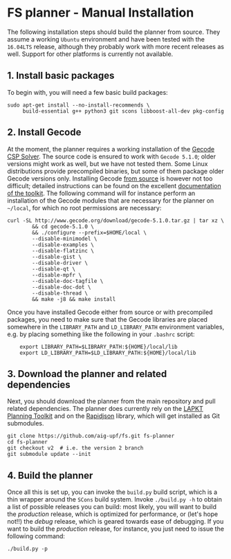 
FS planner - Manual Installation
=================================

The following installation steps should build the planner from source. They assume a working
`Ubuntu` environment and have been tested with the `16.04LTS` release, although they probably work with 
more recent releases as well. Support for other platforms is currently not available.


## 1. Install basic packages

To begin with, you will need a few basic build packages:

```
sudo apt-get install --no-install-recommends \
     build-essential g++ python3 git scons libboost-all-dev pkg-config
```


## 2. Install Gecode

At the moment, the planner requires a working installation of the [Gecode CSP Solver](http://www.gecode.org/).
The source code is ensured to work with `Gecode 5.1.0`; older versions might work as well, but we have not tested
them. Some Linux distributions provide precompiled binaries, but some of them package older Gecode versions only.
Installing Gecode [from source](http://www.gecode.org/download/gecode-5.1.0.tar.gz) is however not too difficult;
detailed instructions can be found on the excellent [documentation of the toolkit](http://www.gecode.org/doc-latest/MPG.pdf).
The following command will for instance perform an installation of the Gecode modules that are necessary for the planner
on `~/local`, for which no root permissions are necessary:

```
curl -SL http://www.gecode.org/download/gecode-5.1.0.tar.gz | tar xz \
        && cd gecode-5.1.0 \
        && ./configure --prefix=$HOME/local \
        --disable-minimodel \
        --disable-examples \
    	--disable-flatzinc \
    	--disable-gist \
    	--disable-driver \
    	--disable-qt \
    	--disable-mpfr \
    	--disable-doc-tagfile \
    	--disable-doc-dot \
    	--disable-thread \
    	&& make -j8 && make install
```


Once you have installed Gecode either from source or with precompiled packages, you need to make sure that the Gecode
libraries are placed somewhere in the `LIBRARY_PATH` and `LD_LIBRARY_PATH` environment variables, e.g. by placing something
like the following in your `.bashrc` script:

```
	export LIBRARY_PATH=$LIBRARY_PATH:${HOME}/local/lib
	export LD_LIBRARY_PATH=$LD_LIBRARY_PATH:${HOME}/local/lib
```

## 3. Download the planner and related dependencies

Next, you should download the planner from the main repository and pull related dependencies.
The planner does currently rely on the [LAPKT Planning Toolkit](http://lapkt.org/) and
on the [Rapidjson](https://github.com/Tencent/rapidjson) library, which will get installed
as Git submodules.

```
git clone https://github.com/aig-upf/fs.git fs-planner
cd fs-planner
git checkout v2  # i.e. the version 2 branch
git submodule update --init
```

## 4. Build the planner
Once all this is set up, you can invoke the `build.py` build script, which is a thin wrapper
around the `SCons` build system. Invoke `./build.py -h` to obtain a list of possible
releases you can build: most likely, you will want to build the _production_ release, 
which is optimized for performance, or (let's hope not!!) the _debug_ release, which is geared towards
ease of debugging. If you want to build the _production_ release, for instance, 
you just need to issue the following command:

```shell
./build.py -p
```
